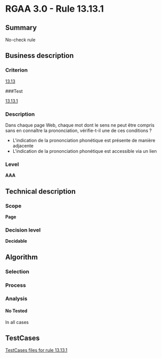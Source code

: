 # RGAA 3.0 -  Rule 13.13.1

## Summary

No-check rule

## Business description

### Criterion

[13.13](http://disic.github.io/rgaa_referentiel_en/RGAA3.0_Criteria_English_version_v1.html#crit-13-13)

###Test

[13.13.1](http://disic.github.io/rgaa_referentiel_en/RGAA3.0_Criteria_English_version_v1.html#test-13-13-1)

### Description

Dans chaque page Web, chaque mot dont le sens ne peut &ecirc;tre compris sans en conna&icirc;tre la prononciation, v&eacute;rifie-t-il une de ces conditions ? 
 
 *  L'indication de la prononciation phon&eacute;tique est pr&eacute;sente de mani&egrave;re adjacente 
 *  L'indication de la prononciation phon&eacute;tique est accessible via un lien 


### Level

**AAA**

## Technical description

### Scope

**Page**

### Decision level

**Decidable**

## Algorithm

### Selection

### Process

### Analysis

#### No Tested 

In all cases









##  TestCases 

[TestCases files for rule 13.13.1](https://github.com/Asqatasun/Asqatasun/tree/master/rules/rules-rgaa3.0/src/test/resources/testcases/rgaa30/Rgaa30Rule131301/) 


